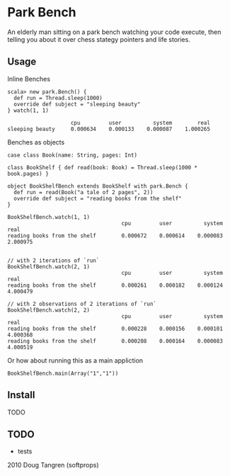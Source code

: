 # Park Bench

An elderly man sitting on a park bench watching your code execute, then telling you about it over chess stategy pointers and life stories.

## Usage

Inline Benches

    scala> new park.Bench() { 
      def run = Thread.sleep(1000)
      override def subject = "sleeping beauty" 
    } watch(1, 1)
    
                   		cpu		    user		  system		real
    sleeping beauty		0.000634	0.000133	0.000087	1.000265


Benches as objects

    case class Book(name: String, pages: Int)
   
    class BookShelf { def read(book: Book) = Thread.sleep(1000 * book.pages) }
   
    object BookShelfBench extends BookShelf with park.Bench {
      def run = read(Book("a tale of 2 pages", 2))
      override def subject = "reading books from the shelf"
    }
   
    BookShelfBench.watch(1, 1)
                                		cpu		    user		  system		real
    reading books from the shelf		0.000672	0.000614	0.000083	2.000975

    
    // with 2 iterations of `run`
    BookShelfBench.watch(2, 1)
                                		cpu		    user		  system		real
    reading books from the shelf		0.000261	0.000182	0.000124	4.000479
    
    // with 2 observations of 2 iterations of `run`
    BookShelfBench.watch(2, 2)
                                		cpu		    user		  system		real
    reading books from the shelf		0.000228	0.000156	0.000101	4.000368
    reading books from the shelf		0.000208	0.000164	0.000083	4.000519
   
Or how about running this as a main appliction

    BookShelfBench.main(Array("1","1"))

## Install

  TODO
  
## TODO

* tests

2010 Doug Tangren (softprops)